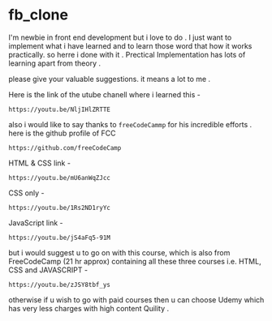 # fb_clone


I'm newbie in front end development but i love to do .
I just want to implement what i have learned and to learn those word that how it works practically. so herre i done with it . Prectical Implementation has lots of learning apart from theory .

please give your valuable suggestions. it means a lot to me .

Here is the link of the utube chanell where i learned this -
```
https://youtu.be/NljIHlZRTTE
```

also i would like to say thanks to ```freeCodeCammp``` for his incredible efforts . here is the github profile of FCC

``` 
https://github.com/freeCodeCamp
```

HTML & CSS link -

```
https://youtu.be/mU6anWqZJcc
```

CSS only -

```
https://youtu.be/1Rs2ND1ryYc
```

JavaScript link -

```
https://youtu.be/jS4aFq5-91M
```

but i would suggest u to go on with this course, which is also from FreeCodeCamp (21 hr approx) containing all these three 
courses i.e. HTML, CSS and JAVASCRIPT -

```
https://youtu.be/zJSY8tbf_ys
```
otherwise if u wish to go with paid courses then u can choose Udemy which has very less charges with high content Quility . 
